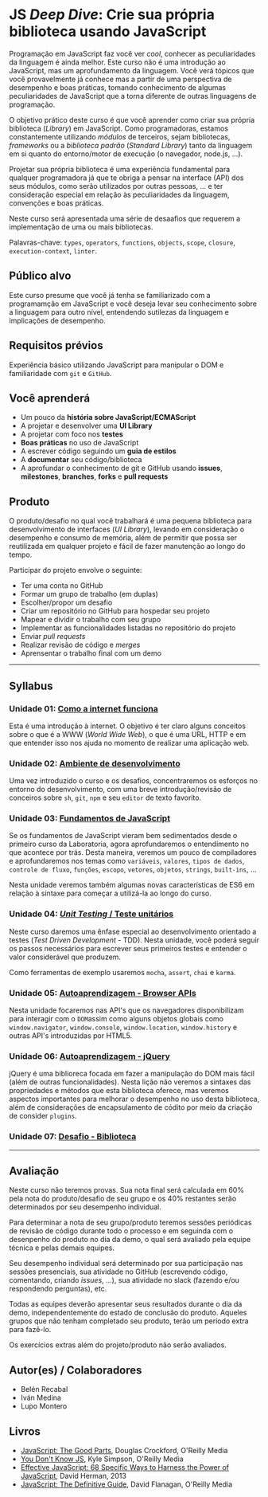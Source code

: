 # JS *Deep Dive*: Crie sua própria biblioteca usando JavaScript

Programação em JavaScript faz você ver _cool_, conhecer as peculiaridades da linguagem é ainda melhor. Este curso não é uma introdução ao JavaScript, mas um aprofundamento da linguagem. Você verá tópicos que você provavelmente já conhece mas a partir de uma perspectiva de desempenho e boas práticas, tomando conhecimento de algumas peculiaridades de JavaScript que a torna diferente de outras linguagens de programação.

O objetivo prático deste curso é que você aprender como criar sua própria biblioteca (_Library_) em JavaScript. Como programadoras, estamos constantemente utilizando _módulos_ de terceiros, sejam bibliotecas, *frameworks* ou a *biblioteca padrão* (_Standard Library_) tanto da linguagem em si quanto do entorno/motor de execução (o navegador, node.js, ...).

Projetar sua própria biblioteca é uma experiência fundamental para qualquer programadora já que te obriga a pensar na interface (API) dos seus módulos, como serão utilizados por outras pessoas, ... e ter consideração especial em relação às peculiaridades da linguagem, convenções e boas práticas.

Neste curso será apresentada uma série de desaafios que requerem a implementação de uma ou mais bibliotecas. 

Palavras-chave: `types`, `operators`, `functions`, `objects`, `scope`, `closure`, `execution-context`, `linter`.

## Público alvo

Este curso presume que você já tenha se familiarizado com a programamção em JavaScript e você deseja levar seu conhecimento sobre a linguagem para outro nível, entendendo sutilezas da linguagem e implicações de desempenho.

## Requisitos prévios

Experiência básico utilizando JavaScript para manipular o DOM e familiaridade com `git` e `GitHub`.

## Você aprenderá

* Um pouco da **história sobre JavaScript/ECMAScript**
* A projetar e desenvolver uma **UI Library**
* A projetar com foco nos **testes**
* **Boas práticas** no uso de JavaScript
* A escrever código seguindo um **guia de estilos**
* A **documentar** seu código/biblioteca
* A aprofundar o conhecimento de git e GitHub usando **issues**, **milestones**, **branches**, **forks** e **pull requests**

## Produto

O produto/desafio no qual você trabalhará é uma pequena biblioteca para desenvolvimento de interfaces (*UI Library*), levando em consideração o desempenho e consumo de memória, além de permitir que possa ser reutilizada em qualquer projeto e fácil de fazer manutenção ao longo do tempo.

Participar do projeto envolve o seguinte:

* Ter uma conta no GitHub
* Formar um grupo de trabalho (em duplas)
* Escolher/propor um desafio
* Criar um repositório no GitHub para hospedar seu projeto
* Mapear e dividir o trabalho com seu grupo
* Implementar as funcionalidades listadas no repositório do projeto
* Enviar *pull requests*
* Realizar revisão de código e *merges*
* Aprensentar o trabalho final com um demo

***

## Syllabus

### Unidade 01: [Como a internet funciona](00-how-the-web-works)

Esta é uma introdução à internet. O objetivo é ter claro alguns conceitos sobre o que é a WWW (*World Wide Web*), o que é uma URL, HTTP e em que entender isso nos ajuda no momento de realizar uma aplicação web.

### Unidade 02: [Ambiente de desenvolvimento](01-env)

Uma vez introduzido o curso e os desafios, concentraremos os esforços no entorno do desenvolvimento, com uma breve introdução/revisão de conceiros sobre `sh`, `git`, `npm` e seu `editor` de texto favorito.

### Unidade 03: [Fundamentos de JavaScript](02-foundations)

Se os fundamentos de JavaScript vieram bem sedimentados desde o primeiro curso da Laboratoria, agora aprofundaremos o entendimento no que acontece por trás. Desta maneira, veremos um pouco de compiladores e aprofundaremos nos temas como `variáveis`, `valores`, `tipos de dados`, `controle de fluxo`, `funções`, `escopo`, `vetores`, `objetos`, `strings`, `built-ins`, ...

Nesta unidade veremos também algumas novas características de ES6 em relação à sintaxe para começar a utilizá-la ao longo do curso.

### Unidade 04: [*Unit Testing* / Teste unitários](03-testing)

Neste curso daremos uma ênfase especial ao desenvolvimento orientado a testes (*Test Driven Development* - TDD). Nesta unidade, você poderá seguir os passos necessários para escrever seus primeiros testes e entender o valor considerável que produzem.

Como ferramentas de exemplo usaremos `mocha`, `assert`, `chai` e `karma`.


### Unidade 05: [Autoaprendizagem - Browser APIs](04-browser-apis)

Nesta unidade focaremos nas API's que os navegadores disponibilizam para interagir com o `DOM`assim como alguns objetos globais como `window.navigator`, `window.console`, `window.location`, `window.history` e outras API's introduzidas por HTML5.

### Unidade 06: [Autoaprendizagem - jQuery](05-jquery)

jQuery é uma biblioreca focada em fazer a manipulação do DOM mais fácil (além de outras funcionalidades). Nesta lição não veremos a sintaxes das propriedades e métodos que esta biblioteca oferece, mas veremos aspectos importantes para melhorar o desempenho no uso desta biblioteca, além de considerações de encapsulamento de códito por meio da criação de consider `plugins`.


### Unidade 07: [Desafio - Biblioteca](06-challenge)

***

## Avaliação

Neste curso não teremos provas. Sua nota final será calculada em 60% pela nota do produto/desafio de seu grupo e os 40% restantes serão determinados por seu desempenho individual.

Para determinar a nota de seu grupo/produto teremos sessões periódicas de revisão de código durante todo o processo e em seguinda com o desenpenho do produto no dia da demo, o qual será avaliado pela equipe técnica e pelas demais equipes.

Seu desempenho individual será determinado por sua participação nas sessões presenciais, sua atividade no GitHub (escrevendo código, comentando, criando *issues*, ...), sua atividade no slack (fazendo e/ou respondendo perguntas), etc.

Todas as equipes deverão apresentar seus resultados durante o dia da demo, independentemente do estado de conclusão do produto. Aqueles grupos que não tenham completado seu produto, terão um período extra para fazê-lo.

Os exercícios extras além do projeto/produto não serão avaliados.

## Autor(es) / Colaboradores

* Belén Recabal
* Iván Medina
* Lupo Montero

## Livros

* [JavaScript: The Good Parts](http://shop.oreilly.com/product/9780596517748.do), Douglas Crockford, O'Reilly Media
* [You Don't Know JS](https://github.com/getify/You-Dont-Know-JS), Kyle Simpson, O'Reilly Media
* [Effective JavaScript: 68 Specific Ways to Harness the Power of JavaScript](https://www.amazon.com/Effective-JavaScript-Specific-Software-Development/dp/0321812182/ref=as_li_ss_tl?ie=UTF8&redirect=true&linkCode=ll1&tag=eejs-20&linkId=4c5500843ce7dc958e290bdaeebd739b), David Herman, 2013
* [JavaScript: The Definitive Guide](http://shop.oreilly.com/product/9780596805531.do), David Flanagan, O'Reilly Media
